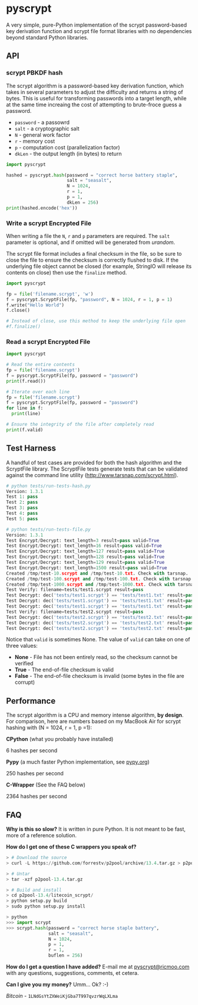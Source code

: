 pyscrypt
========

A very simple, pure-Python implementation of the scrypt password-based key derivation function and scrypt file format libraries with no dependencies beyond standard Python libraries.



API
---

### scrypt PBKDF hash

The scrypt algorithm is a password-based key derivation function, which takes in several parameters to adjust the difficulty and returns a string of bytes. This is useful for transforming passwords into a target length, while at the same time increaing the cost of attempting to brute-froce guess a password.

* `password` - a passowrd
* `salt` - a cryptographic salt
* `N` - general work factor
* `r` - memory cost
* `p` - computation cost (parallelization factor)
* `dkLen` - the output length (in bytes) to return


```python
import pyscrypt

hashed = pyscrypt.hash(password = "correct horse battery staple", 
                       salt = "seasalt", 
                       N = 1024, 
                       r = 1, 
                       p = 1, 
                       dkLen = 256)
print(hashed.encode('hex'))
```

### Write a scrypt Encrypted File

When writing a file the `N`, `r` and `p` parameters are required. The `salt` parameter is optional, and if omitted will be generated from _urandom_.

The scrypt file format includes a final checksum in the file, so be sure to close the file to ensure the checksum is correctly flushed to disk. If the underlying file object cannot be closed (for example, StringIO will release its contents on close) then use the `finalize` method.

```python
import pyscrypt

fp = file('filename.scrypt', 'w')
f = pyscrypt.ScryptFile(fp, "password", N = 1024, r = 1, p = 1)
f.write("Hello World")
f.close()

# Instead of close, use this method to keep the underlying file open
#f.finalize()
```

### Read a scrypt Encrypted File

```python
import pyscrypt

# Read the entire contents
fp = file('filename.scrypt')
f = pyscrypt.ScryptFile(fp, password = "password")
print(f.read())

# Iterate over each line
fp = file('filename.scrypt')
f = pyscrypt.ScryptFile(fp, password = "password")
for line in f:
  print(line)

# Ensure the integrity of the file after completely read
print(f.valid)
```



Test Harness
------------

A handful of test cases are provided for both the hash algorithm and the ScryptFile library. The ScryptFile tests generate tests that can be validated against the command line utility (http://www.tarsnap.com/scrypt.html).

```python
# python tests/run-tests-hash.py
Version: 1.3.1
Test 1: pass
Test 2: pass
Test 3: pass
Test 4: pass
Test 5: pass

# python tests/run-tests-file.py 
Version: 1.3.1
Test Encrypt/Decrypt: text_length=3 result=pass valid=True
Test Encrypt/Decrypt: text_length=16 result=pass valid=True
Test Encrypt/Decrypt: text_length=127 result=pass valid=True
Test Encrypt/Decrypt: text_length=128 result=pass valid=True
Test Encrypt/Decrypt: text_length=129 result=pass valid=True
Test Encrypt/Decrypt: text_length=1500 result=pass valid=True
Created /tmp/test-10.scrypt and /tmp/test-10.txt. Check with tarsnap.
Created /tmp/test-100.scrypt and /tmp/test-100.txt. Check with tarsnap.
Created /tmp/test-1000.scrypt and /tmp/test-1000.txt. Check with tarsnap.
Test Verify: filename=tests/test1.scrypt result=pass
Test Decrypt: dec('tests/test1.scrypt') == 'tests/test1.txt' result=pass valid=None
Test Decrypt: dec('tests/test1.scrypt') == 'tests/test1.txt' result=pass valid=True
Test Decrypt: dec('tests/test1.scrypt') == 'tests/test1.txt' result=pass valid=True
Test Verify: filename=tests/test2.scrypt result=pass
Test Decrypt: dec('tests/test2.scrypt') == 'tests/test2.txt' result=pass valid=None
Test Decrypt: dec('tests/test2.scrypt') == 'tests/test2.txt' result=pass valid=None
Test Decrypt: dec('tests/test2.scrypt') == 'tests/test2.txt' result=pass valid=True
```

Notice that `valid` is sometimes None. The value of `valid` can take on one of three values:
* **None** - File has not been entirely read, so the checksum cannot be verified
* **True** - The end-of-file checksum is valid
* **False** - The end-of-file checksum is invalid (some bytes in the file are corrupt)

Performance
-----------

The scrypt algorithm is a CPU and memory intense algorithm, **by design**. For comparison, here are numbers based on my MacBook Air for scrypt hashing with (N = 1024, r = 1, p =1):

**CPython** (what you probably have installed)

6 hashes per second

**Pypy** (a much faster Python implementation, see [pypy.org](http://pypy.org))

250 hashes per second

**C-Wrapper** (See the FAQ below)

2364 hashes per second


FAQ
---

**Why is this so slow?**
It is written in pure Python. It is not meant to be fast, more of a reference solution.


**How do I get one of these C wrappers you speak of?**

```python
> # Download the source
> curl -L https://github.com/forrestv/p2pool/archive/13.4.tar.gz > p2pool-13.4.tar.gz

> # Untar
> tar -xzf p2pool-13.4.tar.gz

> # Build and install
> cd p2pool-13.4/litecoin_scrypt/
> python setup.py build
> sudo python setup.py install

> python
>>> import scrypt
>>> scrypt.hash(password = "correct horse staple battery", 
                salt = "seasalt", 
                N = 1024, 
                p = 1, 
                r = 1, 
                buflen = 256)
```
    
**How do I get a question I have added?**
E-mail me at pyscrypt@ricmoo.com with any questions, suggestions, comments, et cetera.

**Can I give you my money?**
Umm... Ok? :-)

_Bitcoin_  - `1LNdGsYtZXWeiKjGba7T997qvzrWqLXLma`

